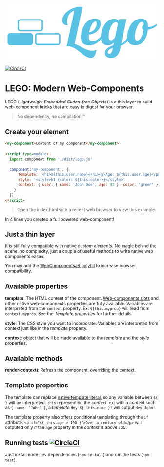 ![Lego web-components JS lib](./assets/lego.svg)

[![CircleCI ](https://circleci.com/gh/vinyll/lego/tree/master.svg?style=shield)](https://circleci.com/gh/vinyll/lego/tree/master)

# LEGO: Modern Web-Components


LEGO (_Lightweight Embedded Gluten-free Objects_) is a thin layer to build web-component bricks that are easy to digest for your browser.

> No dependency, no compilation!™


## Create your element

```html
<my-component>Content of my component</my-component>

<script type=module>
  import component from './dist/lego.js'

  component('my-component', {
      template: '<h1>${this.user.name}</h1><p>Age: ${this.user.age}</p><slot />',
      style: '<style>h1 {color: ${this.color}}</style>'
      context: { user: { name: 'John Doe', age: 42 }, color: 'green' },
    }
  })
</script>
```

> Open the index.html with a recent web browser to view this example.

In 4 lines you created a full powered web-component!


## Just a thin layer

It is still fully compatible with native _custom elements_. No magic behind the scene,
no complexity, just a couple of useful methods to write native web components easier.

You may add the [WebComponentsJS polyfill](https://github.com/webcomponents/webcomponentsjs) to increase browser compatibility.



## Available properties

**template**: The HTML content of the component. [Web-components slots](https://developer.mozilla.org/en-US/docs/Web/Web_Components/Using_templates_and_slots#Adding_flexibility_with_slots) and other native web-components properties are fully available. Variables are interpreted from the `context` property. Ex: `${this.myprop}` will read from `context.myprop`.
See the _Template properties_ for further details.

**style**: The CSS style you want to incorporate. Variables are interpreted from context just like in the _template_ property.

**context**: object that will be made available to the _template_ and the _style_ properties.


## Available methods

**render(context)**: Refresh the component, overriding the context.


## Template properties

The template can replace [native template literal](https://developer.mozilla.org/en-US/docs/Web/JavaScript/Reference/Template_literals),
so any variable between `${  }` will be interpreted. `this` representing the _context_.
ex: with a _context_ such as `{ name: 'John' }`, a _template_ `Hey ${ this.name }!` will output
`Hey John!`.

The template property also offers conditional templating through the `if` attribute.
`<p if="${ this.age > 100 }">Over a century old</p>` will outputed only if the `age` property
in the _context_ is above _100_.


## Running tests [![CircleCI](https://circleci.com/gh/vinyll/lego/tree/master.svg?style=svg)](https://circleci.com/gh/vinyll/lego/tree/master)

Just install node dev dependencies (`npm install`) and run the tests (`npm test`).
